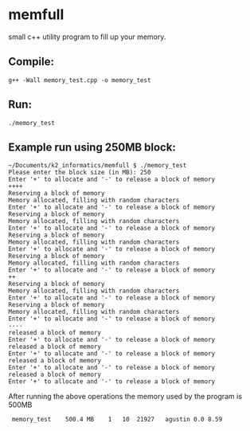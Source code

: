 # memfull
small c++ utility program to fill up your memory.

## Compile:
`
g++ -Wall memory_test.cpp -o memory_test
`

## Run:

`./memory_test`

## Example run using 250MB block:
```
~/Documents/k2_informatics/memfull $ ./memory_test 
Please enter the block size (in MB): 250
Enter '+' to allocate and '-' to release a block of memory
++++
Reserving a block of memory
Memory allocated, filling with random characters
Enter '+' to allocate and '-' to release a block of memory
Reserving a block of memory
Memory allocated, filling with random characters
Enter '+' to allocate and '-' to release a block of memory
Reserving a block of memory
Memory allocated, filling with random characters
Enter '+' to allocate and '-' to release a block of memory
Reserving a block of memory
Memory allocated, filling with random characters
Enter '+' to allocate and '-' to release a block of memory
++
Reserving a block of memory
Memory allocated, filling with random characters
Enter '+' to allocate and '-' to release a block of memory
Reserving a block of memory
Memory allocated, filling with random characters
Enter '+' to allocate and '-' to release a block of memory
----
released a block of memory
Enter '+' to allocate and '-' to release a block of memory
released a block of memory
Enter '+' to allocate and '-' to release a block of memory
released a block of memory
Enter '+' to allocate and '-' to release a block of memory
released a block of memory
Enter '+' to allocate and '-' to release a block of memory
```

After running the above operations the memory used by the program is 500MB
```
 memory_test	500.4 MB	1	10	21927	agustin	0.0	8.59
```
